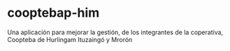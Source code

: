 # cooptebap-him
 Una aplicación para mejorar la gestión, de los integrantes de la coperativa, Coopteba de Hurlingam Ituzaingó y Mrorón
